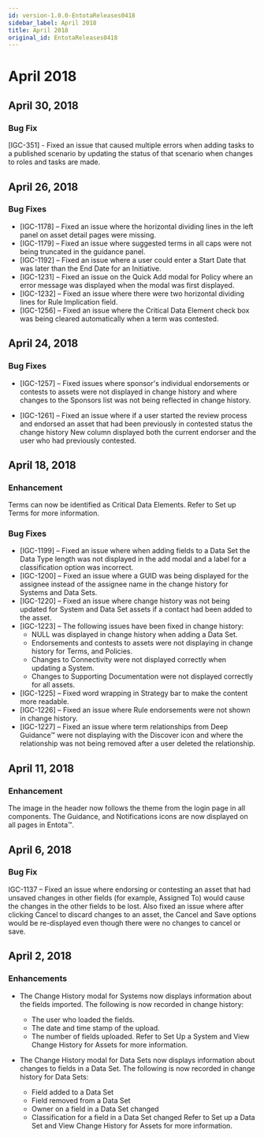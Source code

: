 ```yaml
---
id: version-1.0.0-EntotaReleases0418
sidebar_label: April 2018
title: April 2018
original_id: EntotaReleases0418
---
```


# April 2018

## April 30, 2018

### Bug Fix

[IGC-351] - Fixed an issue that caused multiple errors when adding tasks to a published scenario by updating the status of that scenario when changes to roles and tasks are made.

## April 26, 2018

### Bug Fixes

* [IGC-1178] – Fixed an issue where the horizontal dividing lines in the left panel on asset detail pages were missing.
* [IGC-1179] – Fixed an issue where suggested terms in all caps were not being truncated in the guidance panel.
* [IGC-1192] – Fixed an issue where a user could enter a Start Date that was later than the End Date for an Initiative.
* [IGC-1231] – Fixed an issue on the Quick Add modal for Policy where an error message was displayed when the modal was first displayed.
* [IGC-1232] – Fixed an issue where there were two horizontal dividing lines for Rule Implication field.
* [IGC-1256] – Fixed an issue where the Critical Data Element check box was being cleared automatically when a term was contested.

## April 24, 2018

### Bug Fixes

* [IGC-1257] – Fixed issues where sponsor's individual endorsements or contests to assets were not displayed in change history and where changes to the Sponsors list was not being reflected in change history.

* [IGC-1261] – Fixed an issue where if a user started the review process and endorsed an asset that had been previously in contested status the change history New column displayed both the current endorser and the user who had previously contested.

## April 18, 2018

### Enhancement

Terms can now be identified as Critical Data Elements. Refer to Set up Terms for more information.

### Bug Fixes

* [IGC-1199] – Fixed an issue where when adding fields to a Data Set the Data Type length was not displayed in the add modal and a label for a classification option was incorrect.
* [IGC-1200] – Fixed an issue where a GUID was being displayed for the assignee instead of the assignee name in the change history for Systems and Data Sets.
* [IGC-1220] – Fixed an issue where change history was not being updated for System and Data Set assets if a contact had been added to the asset.
* [IGC-1223] – The following issues have been fixed in change history:
    * NULL was displayed in change history when adding a Data Set.
    * Endorsements and contests to assets were not displaying in change history for Terms, and Policies.
    * Changes to Connectivity were not displayed correctly when updating a System.
    * Changes to Supporting Documentation were not displayed correctly for all assets.
* [IGC-1225] – Fixed word wrapping in Strategy bar to make the content more readable.
* [IGC-1226] – Fixed an issue where Rule endorsements were not shown in change history.
* [IGC-1227] – Fixed an issue where term relationships from Deep Guidance™ were not displaying with the Discover icon and where the relationship was not being removed after a user deleted the relationship.

## April 11, 2018

### Enhancement

The image in the header now follows the theme from the login page in all components. The Guidance, and Notifications icons are now displayed on all pages in Entota™.

## April 6, 2018

### Bug Fix

IGC-1137 – Fixed an issue where endorsing or contesting an asset that had unsaved changes in other fields (for example, Assigned To) would cause the changes in the other fields to be lost. Also fixed an issue where after clicking Cancel to discard changes to an asset, the Cancel and Save options would be re-displayed even though there were no changes to cancel or save.

## April 2, 2018

### Enhancements

* The Change History modal for Systems now displays information about the fields imported. The following is now recorded in change history:
    * The user who loaded the fields.
    * The date and time stamp of the upload.
    * The number of fields uploaded.
Refer to Set Up a System and View Change History for Assets for more information.

* The Change History modal for Data Sets now displays information about changes to fields in a Data Set. The following is now recorded in change history for Data Sets:
    * Field added to a Data Set
    * Field removed from a Data Set
    * Owner on a field in a Data Set changed
    * Classification for a field in a Data Set changed
Refer to Set up a Data Set and View Change History for Assets for more information.